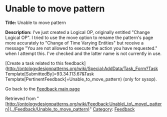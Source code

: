 #  Unable to move pattern


__Title:__ Unable to move pattern


__Description:__ I've just created a Logical OP, originally entitled "Change Logical OP". I tried to use the move option to rename the pattern's page more accurately to "Change of Time Varying Entities" but receive a message "You are not allowed to execute the action you have requested." when I attempt this. I've checked and the latter name is not currently in use. 


  




[Create a task related to this feedback](http://ontologydesignpatterns.org/wiki/Special:AddData/Task_Form?Task Template[SubmittedBy]=93.34.113.67&Task Template[PertinentFeedback]=Unable_to_move_pattern) (only for sysop).


  



Go back to the  [Feedback main page](../Feedback/Main "Feedback:Main")





Retrieved from "[http://ontologydesignpatterns.org/wiki/Feedback:Unable\_to\_move\_pattern](../Feedback/Unable_to_move_pattern)"
 [Category](http://ontologydesignpatterns.org/wiki/Special:Categories "Special:Categories"): [Feedback](../Category/Feedback "Category:Feedback")